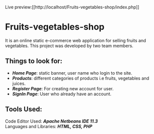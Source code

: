 Live preview:[[http://localhost/Fruits-vegetables-shop/index.php]]
# Fruits-vegetables-shop

It is an online static e-commerce web application for selling fruits and vegetables. This project was developed by two team members.<br>

## Things to look for:

* ***Home Page***: static banner, user name who login to the site.<br>
* ***Products***: different categories of products i.e fruits, vegetables and juices.<br>
* ***Register Page***: For creating new account for user.<br>
* ***SignIn Page***: User who already have an account.<br>

## Tools Used:
Code Editor Used: ***Apache Netbeans IDE 11.3***<br>
Languages and Libraries: ***HTML, CSS, PHP***
